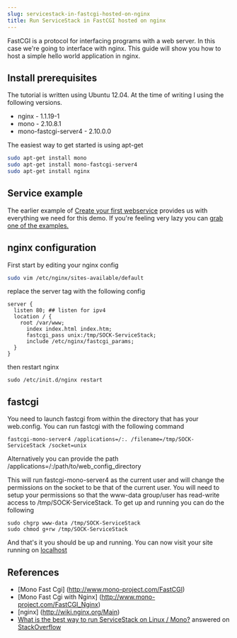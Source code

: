 ```yaml
---
slug: servicestack-in-fastcgi-hosted-on-nginx
title: Run ServiceStack in FastCGI hosted on nginx
---
```


FastCGI is a protocol for interfacing programs with a web server. In this case we're going to interface with nginx. This guide will show you how to host a simple hello world application in nginx.

## Install prerequisites 

The tutorial is written using Ubuntu 12.04. At the time of writing I using the following versions.

* nginx - 1.1.19-1
* mono - 2.10.8.1
* mono-fastcgi-server4 - 2.10.0.0

The easiest way to get started is using apt-get

```bash
sudo apt-get install mono
sudo apt-get install mono-fastcgi-server4
sudo apt-get install nginx
```

## Service example

The earlier example of [Create your first webservice](?id=Create-your-first-webservice) provides us with everything we need for this demo. If you're feeling very lazy you can [grab one of the examples.](https://github.com/ServiceStack/ServiceStack.Examples/tree/master/src/ServiceStack.Hello)

## nginx configuration
First start by editing your nginx config

``` bash
sudo vim /etc/nginx/sites-available/default 
```
replace the server tag with the following config
```
server {
  listen 80; ## listen for ipv4
  location / {
    root /var/www;
      index index.html index.htm;
      fastcgi_pass unix:/tmp/SOCK-ServiceStack;
      include /etc/nginx/fastcgi_params;
  }
}
```
then restart nginx
```
sudo /etc/init.d/nginx restart 
```
## fastcgi
You need to launch fastcgi from within the directory that has your web.config. 
You can run fastcgi with the following command
```
fastcgi-mono-server4 /applications=/:. /filename=/tmp/SOCK-ServiceStack /socket=unix
```
Alternatively you can provide the path /applications=/:/path/to/web_config_directory

This will run fastcgi-mono-server4 as the current user and will change the permissions on the socket to be that of the current user. You will need to setup your permissions so that the www-data group/user has read-write access to /tmp/SOCK-ServiceStack. To get up and running you can do the following
```
sudo chgrp www-data /tmp/SOCK-ServiceStack
sudo chmod g+rw /tmp/SOCK-ServiceStack
```
And that's it you should be up and running. You can now visit your site running on [localhost](http://localhost/hello/service%20stack%20running%20in%20mono%20on%20nginx) 

## References
* [Mono Fast Cgi] (http://www.mono-project.com/FastCGI)
* [Mono Fast Cgi with Nginx] (http://www.mono-project.com/FastCGI_Nginx)
* [nginx] (http://wiki.nginx.org/Main)
* [What is the best way to run ServiceStack on Linux / Mono?](http://stackoverflow.com/questions/12188356/what-is-the-best-way-to-run-servicestack-on-linux-mono) answered on [StackOverflow](http://stackoverflow.com)